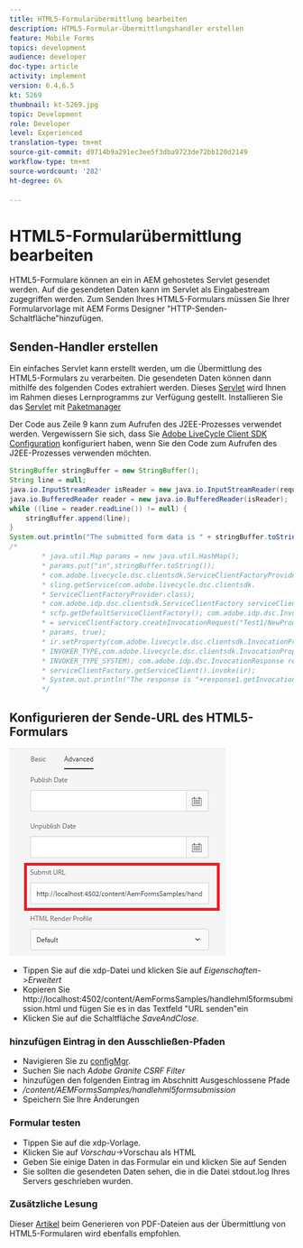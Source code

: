 ```yaml
---
title: HTML5-Formularübermittlung bearbeiten
description: HTML5-Formular-Übermittlungshandler erstellen
feature: Mobile Forms
topics: development
audience: developer
doc-type: article
activity: implement
version: 6.4,6.5
kt: 5269
thumbnail: kt-5269.jpg
topic: Development
role: Developer
level: Experienced
translation-type: tm+mt
source-git-commit: d9714b9a291ec3ee5f3dba9723de72bb120d2149
workflow-type: tm+mt
source-wordcount: '282'
ht-degree: 6%

---
```



# HTML5-Formularübermittlung bearbeiten

HTML5-Formulare können an ein in AEM gehostetes Servlet gesendet werden. Auf die gesendeten Daten kann im Servlet als Eingabestream zugegriffen werden. Zum Senden Ihres HTML5-Formulars müssen Sie Ihrer Formularvorlage mit AEM Forms Designer &quot;HTTP-Senden-Schaltfläche&quot;hinzufügen.

## Senden-Handler erstellen

Ein einfaches Servlet kann erstellt werden, um die Übermittlung des HTML5-Formulars zu verarbeiten. Die gesendeten Daten können dann mithilfe des folgenden Codes extrahiert werden. Dieses [Servlet](assets/html5-submit-handler.zip) wird Ihnen im Rahmen dieses Lernprogramms zur Verfügung gestellt. Installieren Sie das [Servlet](assets/html5-submit-handler.zip) mit [Paketmanager](http://localhost:4502/crx/packmgr/index.jsp)

Der Code aus Zeile 9 kann zum Aufrufen des J2EE-Prozesses verwendet werden. Vergewissern Sie sich, dass Sie [Adobe LiveCycle Client SDK Configuration](https://helpx.adobe.com/aem-forms/6/submit-form-data-livecycle-process.html) konfiguriert haben, wenn Sie den Code zum Aufrufen des J2EE-Prozesses verwenden möchten.

```java
StringBuffer stringBuffer = new StringBuffer();
String line = null;
java.io.InputStreamReader isReader = new java.io.InputStreamReader(request.getInputStream(), "UTF-8");
java.io.BufferedReader reader = new java.io.BufferedReader(isReader);
while ((line = reader.readLine()) != null) {
    stringBuffer.append(line);
}
System.out.println("The submitted form data is " + stringBuffer.toString());
/*
        * java.util.Map params = new java.util.HashMap();
        * params.put("in",stringBuffer.toString());
        * com.adobe.livecycle.dsc.clientsdk.ServiceClientFactoryProvider scfp =
        * sling.getService(com.adobe.livecycle.dsc.clientsdk.
        * ServiceClientFactoryProvider.class);
        * com.adobe.idp.dsc.clientsdk.ServiceClientFactory serviceClientFactory =
        * scfp.getDefaultServiceClientFactory(); com.adobe.idp.dsc.InvocationRequest ir
        * = serviceClientFactory.createInvocationRequest("Test1/NewProcess1", "invoke",
        * params, true);
        * ir.setProperty(com.adobe.livecycle.dsc.clientsdk.InvocationProperties.
        * INVOKER_TYPE,com.adobe.livecycle.dsc.clientsdk.InvocationProperties.
        * INVOKER_TYPE_SYSTEM); com.adobe.idp.dsc.InvocationResponse response1 =
        * serviceClientFactory.getServiceClient().invoke(ir);
        * System.out.println("The response is "+response1.getInvocationId());
        */
```


## Konfigurieren der Sende-URL des HTML5-Formulars

![submit-url](assets/submit-url.PNG)

* Tippen Sie auf die xdp-Datei und klicken Sie auf _Eigenschaften_->_Erweitert_
* Kopieren Sie http://localhost:4502/content/AemFormsSamples/handlehml5formsubmission.html und fügen Sie es in das Textfeld &quot;URL senden&quot;ein
* Klicken Sie auf die Schaltfläche _SaveAndClose_.

### hinzufügen Eintrag in den Ausschließen-Pfaden

* Navigieren Sie zu [configMgr](http://localhost:4502/system/console/configMgr).
* Suchen Sie nach _Adobe Granite CSRF Filter_
* hinzufügen den folgenden Eintrag im Abschnitt Ausgeschlossene Pfade
* _/content/AEMFormsSamples/handlehml5formsubmission_
* Speichern Sie Ihre Änderungen

### Formular testen

* Tippen Sie auf die xdp-Vorlage.
* Klicken Sie auf _Vorschau_->Vorschau als HTML
* Geben Sie einige Daten in das Formular ein und klicken Sie auf Senden
* Sie sollten die gesendeten Daten sehen, die in die Datei stdout.log Ihres Servers geschrieben wurden.

### Zusätzliche Lesung

Dieser [Artikel](https://docs.adobe.com/content/help/en/experience-manager-learn/forms/document-services/generate-pdf-from-mobile-form-submission-article.html) beim Generieren von PDF-Dateien aus der Übermittlung von HTML5-Formularen wird ebenfalls empfohlen.




